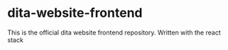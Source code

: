 # dita-website-frontend
This is the official dita website frontend repository. Written with the react stack
